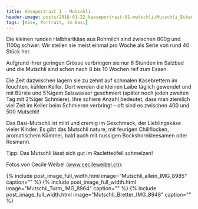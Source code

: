 ```yaml
---
title: Käseportrait 1 - Mutschli
header-image: posts/2018-01-22-kaeseportrait-01-mutschli/Mutschli_Ecken_IMG_9209.jpg
tags: [Käse, Portrait, Im Basi]
---
```



Die kleinen runden Halbhartkäse aus Rohmilch sind zwischen 800g und 1100g schwer.
Wir stellen sie meist einmal pro Woche als Serie von rund 40 Stück her.

Aufgrund ihrer geringen Grösse verbringen sie nur 6 Stunden im Salzbad und die Mutschli sind schon nach 8 bis 10 Wochen reif zum Essen.

Die Zeit dazwischen lagern sie zu zehnt auf schmalen Käsebrettern im feuchten, kühlen Keller.
Dort werden die kleinen Laibe täglich gewendet und mit Bürste und 5%igem Salzwasser geschmiert
(später noch jeden zweiten Tag mit 2%iger Schmiere). Ihre schiere Anzahl bedeutet,
dass man ziemlich viel Zeit im Keller beim Schmieren verbringt – oft sind es zwischen 400 und 500 Mutschli!

Das Basi-Mutschli ist mild und cremig im Geschmack, der Lieblingskäse vieler Kinder.
Es gibt das Mutschli nature, mit feurigen Chiliflocken, aromatischem Kümmel, bald auch mit nussigen Bockshornkleesamen oder Rosmarin.

Tipp: Das Mutschli lässt sich gut im Racletteöfeli schmelzen!


Fotos von Cecile Weibel (www.cecileweibel.ch):


{% include post_image_full_width.html image="Mutschli_allein_IMG_8985" caption="" %}
{% include post_image_full_width.html image="Mutschli_Turm_IMG_8964" caption="" %}
{% include post_image_full_width.html image="Mutschli_Bretter_IMG_8948" caption="" %}
